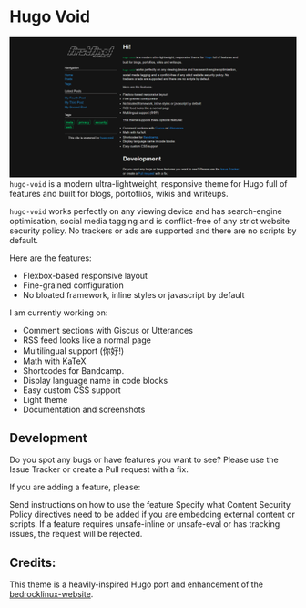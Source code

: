 # Hugo Void
![Screenshot of the homepage](/images/homepage.png)
`hugo-void` is a modern ultra-lightweight, responsive theme for Hugo full of features and built for blogs, portoflios, wikis and writeups.

`hugo-void` works perfectly on any viewing device and has search-engine optimisation, social media tagging and is conflict-free of any strict website security policy. No trackers or ads are supported and there are no scripts by default.

Here are the features:

- Flexbox-based responsive layout
- Fine-grained configuration
- No bloated framework, inline styles or javascript by default

I am currently working on:

- Comment sections with Giscus or Utterances
- RSS feed looks like a normal page
- Multilingual support (你好!)
- Math with KaTeX
- Shortcodes for Bandcamp.
- Display language name in code blocks
- Easy custom CSS support
- Light theme
- Documentation and screenshots

## Development
Do you spot any bugs or have features you want to see? Please use the Issue Tracker or create a Pull request with a fix.

If you are adding a feature, please:

Send instructions on how to use the feature
Specify what Content Security Policy directives need to be added if you are embedding external content or scripts.
If a feature requires unsafe-inline or unsafe-eval or has tracking issues, the request will be rejected.

## Credits:
This theme is a heavily-inspired Hugo port and enhancement of the [bedrocklinux-website](https://github.com/bedrocklinux/bedrocklinux-website).